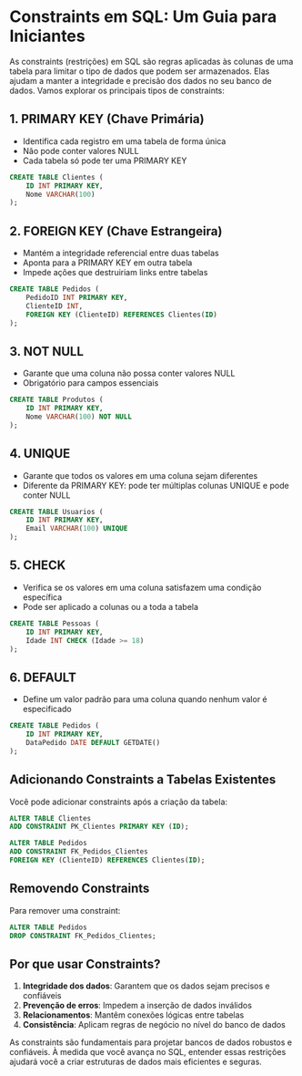 # Constraints em SQL: Um Guia para Iniciantes

As constraints (restrições) em SQL são regras aplicadas às colunas de uma tabela para limitar o tipo de dados que podem ser armazenados. Elas ajudam a manter a integridade e precisão dos dados no seu banco de dados. Vamos explorar os principais tipos de constraints:

## 1. PRIMARY KEY (Chave Primária)

- Identifica cada registro em uma tabela de forma única
- Não pode conter valores NULL
- Cada tabela só pode ter uma PRIMARY KEY

```sql
CREATE TABLE Clientes (
    ID INT PRIMARY KEY,
    Nome VARCHAR(100)
);
```

## 2. FOREIGN KEY (Chave Estrangeira)

- Mantém a integridade referencial entre duas tabelas
- Aponta para a PRIMARY KEY em outra tabela
- Impede ações que destruiriam links entre tabelas

```sql
CREATE TABLE Pedidos (
    PedidoID INT PRIMARY KEY,
    ClienteID INT,
    FOREIGN KEY (ClienteID) REFERENCES Clientes(ID)
);
```

## 3. NOT NULL

- Garante que uma coluna não possa conter valores NULL
- Obrigatório para campos essenciais

```sql
CREATE TABLE Produtos (
    ID INT PRIMARY KEY,
    Nome VARCHAR(100) NOT NULL
);
```

## 4. UNIQUE

- Garante que todos os valores em uma coluna sejam diferentes
- Diferente da PRIMARY KEY: pode ter múltiplas colunas UNIQUE e pode conter NULL

```sql
CREATE TABLE Usuarios (
    ID INT PRIMARY KEY,
    Email VARCHAR(100) UNIQUE
);
```

## 5. CHECK

- Verifica se os valores em uma coluna satisfazem uma condição específica
- Pode ser aplicado a colunas ou a toda a tabela

```sql
CREATE TABLE Pessoas (
    ID INT PRIMARY KEY,
    Idade INT CHECK (Idade >= 18)
);
```

## 6. DEFAULT

- Define um valor padrão para uma coluna quando nenhum valor é especificado

```sql
CREATE TABLE Pedidos (
    ID INT PRIMARY KEY,
    DataPedido DATE DEFAULT GETDATE()
);
```

## Adicionando Constraints a Tabelas Existentes

Você pode adicionar constraints após a criação da tabela:

```sql
ALTER TABLE Clientes
ADD CONSTRAINT PK_Clientes PRIMARY KEY (ID);

ALTER TABLE Pedidos
ADD CONSTRAINT FK_Pedidos_Clientes
FOREIGN KEY (ClienteID) REFERENCES Clientes(ID);
```

## Removendo Constraints

Para remover uma constraint:

```sql
ALTER TABLE Pedidos
DROP CONSTRAINT FK_Pedidos_Clientes;
```

## Por que usar Constraints?

1. **Integridade dos dados**: Garantem que os dados sejam precisos e confiáveis
2. **Prevenção de erros**: Impedem a inserção de dados inválidos
3. **Relacionamentos**: Mantêm conexões lógicas entre tabelas
4. **Consistência**: Aplicam regras de negócio no nível do banco de dados

As constraints são fundamentais para projetar bancos de dados robustos e confiáveis. À medida que você avança no SQL, entender essas restrições ajudará você a criar estruturas de dados mais eficientes e seguras.
